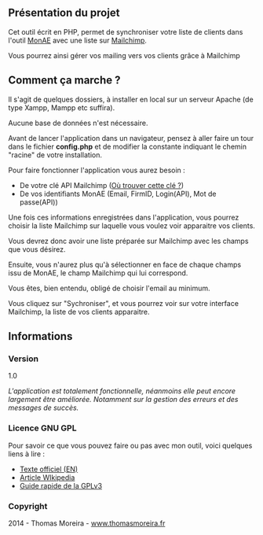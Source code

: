 ## Présentation du projet

Cet outil écrit en PHP, permet de synchroniser votre liste de clients dans l'outil <a href="http://www.monae.fr/" target="_blank">MonAE</a> avec une liste sur <a href="http://mailchimp.com/" target="_blank">Mailchimp</a>.

Vous pourrez ainsi gérer vos mailing vers vos clients grâce à Mailchimp

## Comment ça marche ?

Il s'agit de quelques dossiers, à installer en local sur un serveur Apache (de type Xampp, Mampp etc suffira).

Aucune base de données n'est nécessaire.

Avant de lancer l'application dans un navigateur, pensez à aller faire un tour dans le fichier **config.php** et de modifier la constante indiquant le chemin "racine" de votre installation.

Pour faire fonctionner l'application vous aurez besoin :

- De votre clé API Mailchimp (<a href="http://kb.mailchimp.com/article/where-can-i-find-my-api-key/" target="_blank">Où trouver cette clé ?</a>)
- De vos identifiants MonAE (Email, FirmID, Login(API), Mot de passe(API))

Une fois ces informations enregistrées dans l'application, vous pourrez choisir la liste Mailchimp sur laquelle vous voulez voir apparaitre vos clients.

Vous devrez donc avoir une liste préparée sur Mailchimp avec les champs que vous désirez.

Ensuite, vous n'aurez plus qu'à sélectionner en face de chaque champs issu de MonAE, le champ Mailchimp qui lui correspond. 

Vous êtes, bien entendu, obligé de choisir l'email au minimum.

Vous cliquez sur "Sychroniser", et vous pourrez voir sur votre interface Mailchimp, la liste de vos clients apparaitre.

## Informations

### Version

1.0

_L'application est totalement fonctionnelle, néanmoins elle peut encore largement être améliorée. Notamment sur la gestion des erreurs et des messages de succès._

### Licence GNU GPL

Pour savoir ce que vous pouvez faire ou pas avec mon outil, voici quelques liens à lire :

- [Texte officiel (EN)](http://www.gnu.org/copyleft/gpl.html)
- [Article WIkipedia](http://fr.wikipedia.org/wiki/Licence_publique_g%C3%A9n%C3%A9rale_GNU)
- [Guide rapide de la GPLv3](http://www.gnu.org/licenses/quick-guide-gplv3.html)

### Copyright

2014 - Thomas Moreira - www.thomasmoreira.fr

